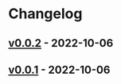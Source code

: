 # Changelog

## [v0.0.2](https://github.com/griffin-stewie/my_echo/compare/v0.0.1...v0.0.2) - 2022-10-06

## [v0.0.1](https://github.com/griffin-stewie/my_echo/commits/v0.0.1) - 2022-10-06
